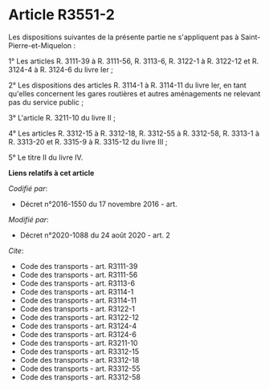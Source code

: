 # Article R3551-2

Les dispositions suivantes de la présente partie ne s'appliquent pas à Saint-Pierre-et-Miquelon :

1° Les articles R. 3111-39 à R. 3111-56, R. 3113-6, R. 3122-1 à R. 3122-12 et R. 3124-4 à R. 3124-6 du livre Ier ;

2° Les dispositions des articles R. 3114-1 à R. 3114-11 du livre Ier, en tant qu'elles concernent les gares routières et
autres aménagements ne relevant pas du service public ;

3° L'article R. 3211-10 du livre II ;

4° Les articles R. 3312-15 à R. 3312-18, R. 3312-55 à R. 3312-58,  R. 3313-1 à R. 3313-20 et R. 3315-9 à R. 3315-12 du livre
III ;

5° Le titre II du livre IV.

**Liens relatifs à cet article**

_Codifié par_:

  - Décret n°2016-1550 du 17 novembre 2016 - art.

_Modifié par_:

  - Décret n°2020-1088 du 24 août 2020 - art. 2

_Cite_:

  - Code des transports - art. R3111-39
  - Code des transports - art. R3111-56
  - Code des transports - art. R3113-6
  - Code des transports - art. R3114-1
  - Code des transports - art. R3114-11
  - Code des transports - art. R3122-1
  - Code des transports - art. R3122-12
  - Code des transports - art. R3124-4
  - Code des transports - art. R3124-6
  - Code des transports - art. R3211-10
  - Code des transports - art. R3312-15
  - Code des transports - art. R3312-18
  - Code des transports - art. R3312-55
  - Code des transports - art. R3312-58
